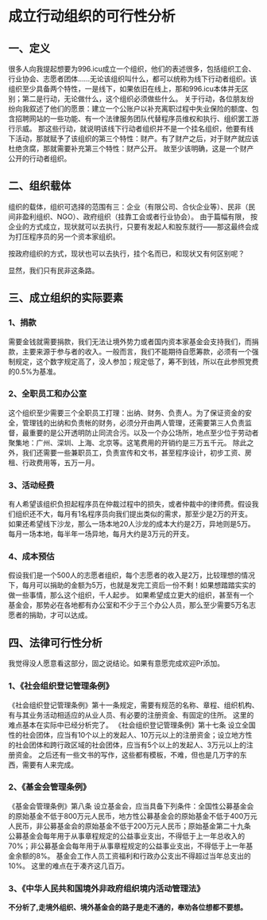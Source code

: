 # 成立行动组织的可行性分析
## 一、定义
很多人向我提起想要为996.icu成立一个组织，他们的表述很多，包括组织工会、行业协会、志愿者团体……无论该组织叫什么，都可以统称为线下行动者组织。该组织至少具备两个特性，一是线下，如果依旧在线上，那和996.icu本体并无区别；第二是行动，无论做什么，这个组织必须做些什么。
关于行动，各位朋友纷纷向我叙述了他们的愿景：建立一个公账户以补充离职过程中失业保险的额度、包含招聘网站的一些功能、有一个法律服务团队代替程序员维权和执行、组织罢工游行示威。
那这些行动，就说明该线下行动者组织并不是一个挂名组织，他要有线下活动，那就赋予了该组织的第三个特性：财产。有了财产之后，对于财产就应该杜绝贪腐，那就需要补充第三个特性：财产公开。
故至少该明确，这是一个财产公开的行动者组织。
## 二、组织载体
组织的载体，组织可选择的范围有三：企业（有限公司、合伙企业等）、民非（民间非盈利组织、NGO）、政府组织（挂靠工会或者行业协会）。
由于篇幅有限，
按企业的方式成立，现状就可以去执行，只要有发起人和股东就行——那这最终会成为打压程序员的另一个资本家组织。

按政府组织的方式，现状也可以去执行，挂个名而已，和现状又有何区别呢？

显然，我们只有民非这条路。
## 三、成立组织的实际要素
### 1、捐款
需要金钱就需要捐款，我们无法让境外势力或者国内资本家基金会支持我们，而捐款，主要来源于参与者的收入。一般而言，我们不能期待自愿筹款，必须有一个强制规定，这个数字规定高了，没人参加；规定低了，筹不到钱，所以在此参照党费的0.5%为基准。
### 2、全职员工和办公室
这个组织至少需要三个全职员工打理：出纳、财务、负责人。为了保证资金的安全，管理钱的出纳和负责帐的财务，必须分开由两人管理，还需要第三人负责监督，最重要的是公开透明防止同流合污。以及一个办公场所，地点至少位于劳动者聚集地：广州、深圳、上海、北京等。这笔费用的开销约是三万五千元。
除此之外，我们还需要一些兼职员工，负责宣传和文书，甚至程序设计，初步工资、房租、行政费用等，五万一月。
### 3、活动经费
有人希望该组织负担起程序员在仲裁过程中的损失，或者仲裁中的律师费。假设我们组织还不大，每月有1名程序员向我们提出类似的需求，那至少是2万的开支。
如果还希望线下沙龙，那么一场本地20人沙龙的成本大约是2万，异地则是5万。每月一场本地，每半年一场异地，每月大约是3万元的开支。
### 4、成本预估
假设我们是一个500人的志愿者组织，每个志愿者的收入是2万，比较理想的情况下，每月可以捐助的金额为5万，也就是发完工资后一份不剩！如果想踏踏实实的做一些事情，那么这个组织，千人起步。
如果希望成立更大的组织，甚至有一个基金会，那势必在各地都有办公室和不少于三个办公人员，那么至少需要5万名志愿者的捐助，才可以达成。
## 四、法律可行性分析
我觉得没人愿意看这部分，固之说结论。如果有意愿完成欢迎Pr添加。
### 1、《社会组织登记管理条例》
《社会组织登记管理条例》第十一条规定，需要有规范的名称、章程、组织机构、有与其业务活动相适应的从业人员、有必要的注册资金、有固定的住所。
这里的难点基本在实际中已经分析完了。
《社会组织登记管理条例》第十七条 设立全国性的社会团体，应当有10个以上的发起人、10万元以上的注册资金；设立地方性的社会团体和跨行政区域的社会团体，应当有5个以上的发起人、3万元以上的注册资金。
之后还有一些文书的写作，这些都有模板，不难，但也是几万字的东西，需要有人来完成。
### 2、《基金会管理条例》
《基金会管理条例》第八条 设立基金会，应当具备下列条件：全国性公募基金会的原始基金不低于800万元人民币，地方性公募基金会的原始基金不低于400万元人民币，非公募基金会的原始基金不低于200万元人民币；原始基金第二十九条 公募基金会每年用于从事章程规定的公益事业支出，不得低于上一年总收入的70%；非公募基金会每年用于从事章程规定的公益事业支出，不得低于上一年基金余额的8%。
基金会工作人员工资福利和行政办公支出不得超过当年总支出的10%。
这里的难点在于凑齐这几百万。
### 3、《中华人民共和国境外非政府组织境内活动管理法》
**不分析了,走境外组织、境外基金会的路子是走不通的，奉劝各位想都不要想。**
